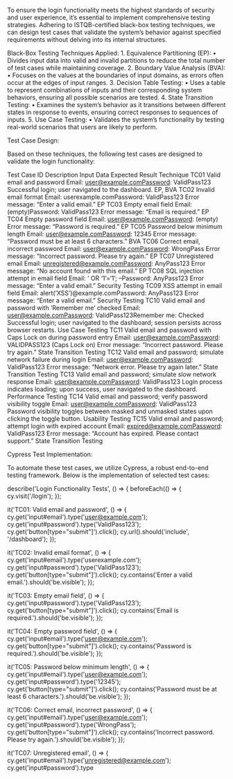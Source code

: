 To ensure the login functionality meets the highest standards of security and user experience, it’s essential to implement comprehensive testing strategies. Adhering to ISTQB-certified black-box testing techniques, we can design test cases that validate the system’s behavior against specified requirements without delving into its internal structures.

Black-Box Testing Techniques Applied:
	1.	Equivalence Partitioning (EP):
	•	Divides input data into valid and invalid partitions to reduce the total number of test cases while maintaining coverage.
	2.	Boundary Value Analysis (BVA):
	•	Focuses on the values at the boundaries of input domains, as errors often occur at the edges of input ranges.
	3.	Decision Table Testing:
	•	Uses a table to represent combinations of inputs and their corresponding system behaviors, ensuring all possible scenarios are tested.
	4.	State Transition Testing:
	•	Examines the system’s behavior as it transitions between different states in response to events, ensuring correct responses to sequences of inputs.
	5.	Use Case Testing:
	•	Validates the system’s functionality by testing real-world scenarios that users are likely to perform.

Test Case Design:

Based on these techniques, the following test cases are designed to validate the login functionality:

Test Case ID	Description	Input Data	Expected Result	Technique
TC01	Valid email and password	Email: user@example.comPassword: ValidPass123	Successful login; user navigated to the dashboard.	EP, BVA
TC02	Invalid email format	Email: userexample.comPassword: ValidPass123	Error message: “Enter a valid email.”	EP
TC03	Empty email field	Email: (empty)Password: ValidPass123	Error message: “Email is required.”	EP
TC04	Empty password field	Email: user@example.comPassword: (empty)	Error message: “Password is required.”	EP
TC05	Password below minimum length	Email: user@example.comPassword: 12345	Error message: “Password must be at least 6 characters.”	BVA
TC06	Correct email, incorrect password	Email: user@example.comPassword: WrongPass	Error message: “Incorrect password. Please try again.”	EP
TC07	Unregistered email	Email: unregistered@example.comPassword: AnyPass123	Error message: “No account found with this email.”	EP
TC08	SQL injection attempt in email field	Email: ’ OR ‘1’=‘1’; –Password: AnyPass123	Error message: “Enter a valid email.”	Security Testing
TC09	XSS attempt in email field	Email: alert(‘XSS’)@example.comPassword: AnyPass123	Error message: “Enter a valid email.”	Security Testing
TC10	Valid email and password with ‘Remember me’ checked	Email: user@example.comPassword: ValidPass123Remember me: Checked	Successful login; user navigated to the dashboard; session persists across browser restarts.	Use Case Testing
TC11	Valid email and password with Caps Lock on during password entry	Email: user@example.comPassword: VALIDPASS123 (Caps Lock on)	Error message: “Incorrect password. Please try again.”	State Transition Testing
TC12	Valid email and password; simulate network failure during login	Email: user@example.comPassword: ValidPass123	Error message: “Network error. Please try again later.”	State Transition Testing
TC13	Valid email and password; simulate slow network response	Email: user@example.comPassword: ValidPass123	Login process indicates loading; upon success, user navigated to the dashboard.	Performance Testing
TC14	Valid email and password; verify password visibility toggle	Email: user@example.comPassword: ValidPass123	Password visibility toggles between masked and unmasked states upon clicking the toggle button.	Usability Testing
TC15	Valid email and password; attempt login with expired account	Email: expired@example.comPassword: ValidPass123	Error message: “Account has expired. Please contact support.”	State Transition Testing

Cypress Test Implementation:

To automate these test cases, we utilize Cypress, a robust end-to-end testing framework. Below is the implementation of selected test cases:

describe('Login Functionality Tests', () => {
  beforeEach(() => {
    cy.visit('/login');
  });

  it('TC01: Valid email and password', () => {
    cy.get('input#email').type('user@example.com');
    cy.get('input#password').type('ValidPass123');
    cy.get('button[type="submit"]').click();
    cy.url().should('include', '/dashboard');
  });

  it('TC02: Invalid email format', () => {
    cy.get('input#email').type('userexample.com');
    cy.get('input#password').type('ValidPass123');
    cy.get('button[type="submit"]').click();
    cy.contains('Enter a valid email.').should('be.visible');
  });

  it('TC03: Empty email field', () => {
    cy.get('input#password').type('ValidPass123');
    cy.get('button[type="submit"]').click();
    cy.contains('Email is required.').should('be.visible');
  });

  it('TC04: Empty password field', () => {
    cy.get('input#email').type('user@example.com');
    cy.get('button[type="submit"]').click();
    cy.contains('Password is required.').should('be.visible');
  });

  it('TC05: Password below minimum length', () => {
    cy.get('input#email').type('user@example.com');
    cy.get('input#password').type('12345');
    cy.get('button[type="submit"]').click();
    cy.contains('Password must be at least 6 characters.').should('be.visible');
  });

  it('TC06: Correct email, incorrect password', () => {
    cy.get('input#email').type('user@example.com');
    cy.get('input#password').type('WrongPass');
    cy.get('button[type="submit"]').click();
    cy.contains('Incorrect password. Please try again.').should('be.visible');
  });

  it('TC07: Unregistered email', () => {
    cy.get('input#email').type('unregistered@example.com');
    cy.get('input#password').type 
